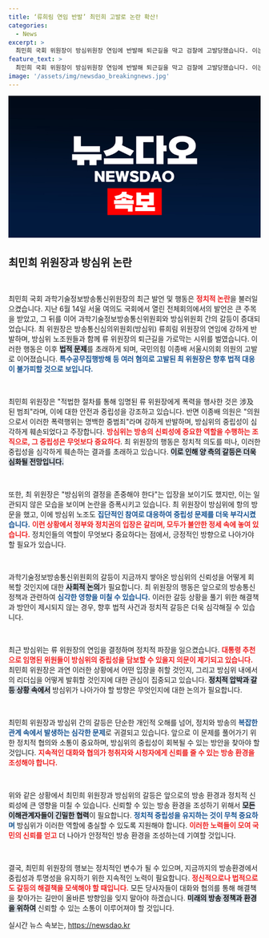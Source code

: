 ```yaml
---
title: ‘류희림 연임 반발’ 최민희 고발로 논란 확산!
categories:
  - News
excerpt: >
  최민희 국회 위원장이 방심위원장 연임에 반발해 퇴근길을 막고 검찰에 고발당했습니다. 이는 정치적 갈등의 상징적 사건으로, 방송 중립성 논란을 더욱 부각시키고 있습니다. 클릭해서 자세한 내용을 확인하세요!
feature_text: >
  최민희 국회 위원장이 방심위원장 연임에 반발해 퇴근길을 막고 검찰에 고발당했습니다. 이는 정치적 갈등의 상징적 사건으로, 방송 중립성 논란을 더욱 부각시키고 있습니다. 클릭해서 자세한 내용을 확인하세요!
image: '/assets/img/newsdao_breakingnews.jpg'
---
```


<p><img src="/assets/img/newsdao_breakingnews.jpg" alt="cryptoinkorea 속보" /></p>

<h2 data-ke-size="size26">최민희 위원장과 방심위 논란</h2>

<p data-ke-size="size16">&nbsp;</p>

<p>최민희 국회 과학기술정보방송통신위원장의 최근 발언 및 행동은 <b><span style="color: #ee2323;">정치적 논란</span></b>을 불러일으켰습니다. 지난 6월 14일 서울 여의도 국회에서 열린 전체회의에서의 발언은 큰 주목을 받았고, 그 뒤를 이어 과학기술정보방송통신위원회와 방심위원회 간의 갈등이 증대되었습니다. 최 위원장은 방송통신심의위원회(방심위) 류희림 위원장의 연임에 강하게 반발하며, 방심위 노조원들과 함께 류 위원장의 퇴근길을 가로막는 시위를 벌였습니다. 이러한 행동은 이후 <b><span style="background-color: #21538527;">법적 문제</span></b>를 초래하게 되며, 국민의힘 이종배 서울시의회 의원의 고발로 이어졌습니다. <b><span style="color: #1a5490;">특수공무집행방해 등 여러 혐의로 고발된 최 위원장은 향후 법적 대응이 불가피할 것으로 보입니다.</span></b></p>

<p data-ke-size="size16">&nbsp;</p>

<p>최민희 위원장은 "적법한 절차를 통해 임명된 류 위원장에게 폭력을 행사한 것은 涉及 된 범죄"라며, 이에 대한 안전과 중립성을 강조하고 있습니다. 반면 이종배 의원은 "의원으로서 이러한 폭력행위는 명백한 중범죄"라며 강하게 반발하며, 방심위의 중립성이 심각하게 훼손되었다고 주장합니다. <b><span style="color: #ee2323;">방심위는 방송의 신뢰성에 중요한 역할을 수행하는 조직으로, 그 중립성은 무엇보다 중요하다</span></b>. 최 위원장의 행동은 정치적 의도를 떠나, 이러한 중립성을 심각하게 훼손하는 결과를 초래하고 있습니다. <b><span style="background-color: #21538527;">이로 인해 양 측의 갈등은 더욱 심화될 전망입니다.</span></b></p>

<p data-ke-size="size16">&nbsp;</p>

<p>또한, 최 위원장은 "방심위의 결정을 존중해야 한다"는 입장을 보이기도 했지만, 이는 일관되지 않은 모습을 보이며 논란을 증폭시키고 있습니다. 최 위원장이 방심위에 항의 방문을 했고, 이에 방심위 노조도 <b><span style="color: #1a5490;">집단적인 참여로 대응하여 중립성 문제를 더욱 부각시켰습니다.</span></b> <b><span style="color: #ee2323;">이런 상황에서 정부와 정치권의 입장은 갈리며, 모두가 불안한 정세 속에 놓여 있습니다.</span></b> 정치인들의 역할이 무엇보다 중요하다는 점에서, 긍정적인 방향으로 나아가야 할 필요가 있습니다.</p>

<p data-ke-size="size16">&nbsp;</p>

<p>과학기술정보방송통신위원회의 갈등이 지금까지 쌓아온 방심위의 신뢰성을 어떻게 회복할 것인지에 대한 <b><span style="background-color: #21538527;">사회적 논의</span></b>가 필요합니다. 최 위원장의 행동은 앞으로의 방송통신정책과 관련하여 <b><span style="color: #1a5490;">심각한 영향을 미칠 수 있습니다.</span></b> 이러한 갈등 상황을 풀기 위한 해결책과 방안이 제시되지 않는 경우, 향후 법적 사건과 정치적 갈등은 더욱 심각해질 수 있습니다.</p>

<p data-ke-size="size16">&nbsp;</p>

<p>최근 방심위는 류 위원장의 연임을 결정하며 정치적 파장을 일으켰습니다. <b><span style="color: #ee2323;">대통령 추천으로 임명된 위원들이 방심위의 중립성을 담보할 수 있을지 의문이 제기되고 있습니다.</span></b> 최민희 위원장은 과연 이러한 상황에서 어떤 입장을 취할 것인지, 그리고 방심위 내에서의 리더십을 어떻게 발휘할 것인지에 대한 관심이 집중되고 있습니다. <b><span style="background-color: #21538527;">정치적 압박과 갈등 상황 속에서</span></b> 방심위가 나아가야 할 방향은 무엇인지에 대한 논의가 필요합니다.</p>

<p data-ke-size="size16">&nbsp;</p>

<p>최민희 위원장과 방심위 간의 갈등은 단순한 개인적 오해를 넘어, 정치와 방송의 <b><span style="color: #1a5490;">복잡한 관계 속에서 발생하는 심각한 문제</span></b>로 귀결되고 있습니다. 앞으로 이 문제를 풀어가기 위한 정치적 협의와 소통이 중요하며, 방심위의 중립성이 회복될 수 있는 방안을 찾아야 할 것입니다. <b><span style="color: #ee2323;">지속적인 대화와 협의가 청취자와 시청자에게 신뢰를 줄 수 있는 방송 환경을 조성해야 합니다.</span></b></p>

<p data-ke-size="size16">&nbsp;</p>

<p>위와 같은 상황에서 최민희 위원장과 방심위의 갈등은 앞으로의 방송 환경과 정치적 신뢰성에 큰 영향을 미칠 수 있습니다. 신뢰할 수 있는 방송 환경을 조성하기 위해서 <b><span style="background-color: #21538527;">모든 이해관계자들이 긴밀한 협력</span></b>이 필요합니다. <b><span style="color: #1a5490;">정치적 중립성을 유지하는 것이 무척 중요하며</span></b> 방심위가 이러한 역할에 충실할 수 있도록 지원해야 합니다. <b><span style="color: #ee2323;">이러한 노력들이 모여 국민의 신뢰를 얻고</span></b> 더 나아가 안정적인 방송 환경을 조성하는데 기여할 것입니다.</p>

<p data-ke-size="size16">&nbsp;</p>

<p>결국, 최민희 위원장의 행보는 정치적인 변수가 될 수 있으며, 지금까지의 방송환경에서 중립성과 투명성을 유지하기 위한 지속적인 노력이 필요합니다. <b><span style="color: #ee2323;">정신적으로나 법적으로도 갈등의 해결책을 모색해야 할 때입니다.</span></b> 모든 당사자들이 대화와 협의를 통해 해결책을 찾아가는 길만이 올바른 방향임을 잊지 말아야 하겠습니다. <b><span style="background-color: #21538527;">미래의 방송 정책과 환경을 위하여</span></b> 신뢰할 수 있는 소통이 이루어져야 할 것입니다.</p>
실시간 뉴스 속보는, <a href="https://newsdao.kr" rel="dofollow">https://newsdao.kr</a>


